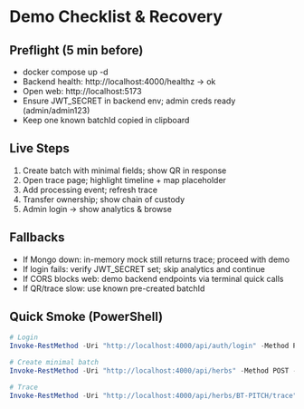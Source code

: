 # Demo Checklist & Recovery

## Preflight (5 min before)
- docker compose up -d
- Backend health: http://localhost:4000/healthz → ok
- Open web: http://localhost:5173
- Ensure JWT_SECRET in backend env; admin creds ready (admin/admin123)
- Keep one known batchId copied in clipboard

## Live Steps
1) Create batch with minimal fields; show QR in response
2) Open trace page; highlight timeline + map placeholder
3) Add processing event; refresh trace
4) Transfer ownership; show chain of custody
5) Admin login → show analytics & browse

## Fallbacks
- If Mongo down: in-memory mock still returns trace; proceed with demo
- If login fails: verify JWT_SECRET set; skip analytics and continue
- If CORS blocks web: demo backend endpoints via terminal quick calls
- If QR/trace slow: use known pre-created batchId

## Quick Smoke (PowerShell)
```powershell
# Login
Invoke-RestMethod -Uri "http://localhost:4000/api/auth/login" -Method POST -ContentType "application/json" -Body '{"username":"admin","password":"admin123"}'

# Create minimal batch
Invoke-RestMethod -Uri "http://localhost:4000/api/herbs" -Method POST -ContentType "application/json" -Body '{"batchId":"BT-PITCH","name":"Tulsi","farmerName":"Demo"}'

# Trace
Invoke-RestMethod -Uri "http://localhost:4000/api/herbs/BT-PITCH/trace" -Method GET
```
